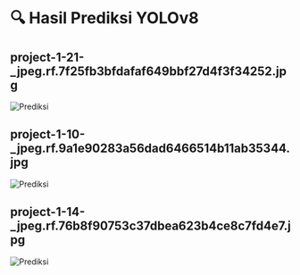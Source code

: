 # 🔍 Hasil Prediksi YOLOv8

## project-1-21-_jpeg.rf.7f25fb3bfdafaf649bbf27d4f3f34252.jpg
![Prediksi](/content/My-First-Project-2/valid/images/project-1-21-_jpeg.rf.7f25fb3bfdafaf649bbf27d4f3f34252.jpg)

## project-1-10-_jpeg.rf.9a1e90283a56dad6466514b11ab35344.jpg
![Prediksi](/content/My-First-Project-2/valid/images/project-1-10-_jpeg.rf.9a1e90283a56dad6466514b11ab35344.jpg)

## project-1-14-_jpeg.rf.76b8f90753c37dbea623b4ce8c7fd4e7.jpg
![Prediksi](/content/My-First-Project-2/valid/images/project-1-14-_jpeg.rf.76b8f90753c37dbea623b4ce8c7fd4e7.jpg)

